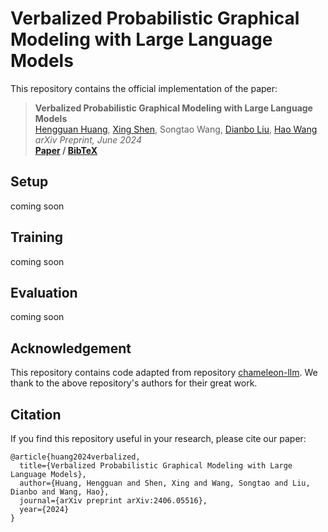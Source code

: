 # Verbalized Probabilistic Graphical Modeling with Large Language Models

This repository contains the official implementation of the paper:

> __Verbalized Probabilistic Graphical Modeling with Large Language Models__  
> [Hengguan Huang](https://scholar.google.com/citations?hl=en&user=GQm1eZEAAAAJ), [Xing Shen](https://xingbpshen.github.io), Songtao Wang, [Dianbo Liu](https://scholar.google.com/citations?user=kGSzBpMAAAAJ&hl=en), [Hao Wang](https://scholar.google.com/citations?user=NrOA9QoAAAAJ&hl=en)  
> _arXiv Preprint, June 2024_  
> __[Paper](https://arxiv.org/abs/2406.05516)&nbsp;/ [BibTeX]()__

## Setup
coming soon

## Training
coming soon

## Evaluation
coming soon

## Acknowledgement
This repository contains code adapted from repository [chameleon-llm](https://github.com/lupantech/chameleon-llm). We thank to the above repository's authors for their great work.

## Citation

If you find this repository useful in your research, please cite our paper:

```
@article{huang2024verbalized,
  title={Verbalized Probabilistic Graphical Modeling with Large Language Models},
  author={Huang, Hengguan and Shen, Xing and Wang, Songtao and Liu, Dianbo and Wang, Hao},
  journal={arXiv preprint arXiv:2406.05516},
  year={2024}
}
```